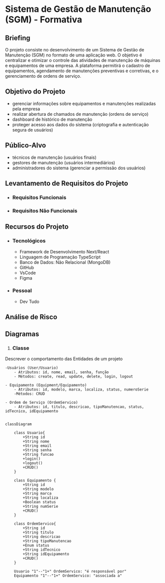 # Sistema de Gestão de Manutenção (SGM) - Formativa

## Briefing
O projeto consiste no desenvolvimento de um Sistema de Gestão de Manutenção (SGM) no formato de uma aplicação web. O objetivo é centralizar e otimizar o controle das atividades de manutenção de máquinas e equipamentos de uma empresa. A plataforma permitirá o cadastro de equipamentos, agendamento de manutenções preventivas e corretivas, e o gerenciamento de ordens de serviço.

## Objetivo do Projeto
- gerenciar informações sobre equipamentos e manutenções realizadas pela empresa
- realizar abertura de chamados de manutenção (ordens de serviço)
- dashboard de histórico de manutenção
- proteger acesso aos dados do sistema (criptografia e autenticação segura de usuários)

## Público-Alvo
- técnicos de manutenção (usuários finais)
- gestores de manutenção (usuários intermediários)
- administradores do sistema (gerenciar a permissão dos usuários)

## Levantamento de Requisitos do Projeto
- ### Requisitos Funcionais

- ### Requisitos Não Funcionais

## Recursos do Projeto
- ### Tecnológicos
    - Framework de Desenvolvimento Next/React
    - Linguagem de Programação TypeScript
    - Banco de Dados: Não Relacional (MongoDB)
    - GitHub
    - VsCode
    - Figma
- ### Pessoal
    - Dev Tudo

## Análise de Risco

## Diagramas

1. ### Classe
Descrever o comportamento das Entidades de um projeto

    -Usuários (User/Usuario)
        - Atributos: id, nome, email, senha, função
        - Métodos: create, read, update, delete, login, logout

    - Equipamento (Equipment/Equipamento)
        - Atributos: id, modelo, marca, localiza, status, numeroSerie
        -Métodos: CRUD

    - Ordem de Serviço (OrdemServico)
        - Atributos: id, titulo, descricao, tipoManutencao, status, idTecnico, idEquipamento 

```mermaid

classDiagram

    class Usuario{
        +String id
        +String nome
        +String email
        +String senha
        +String funcao
        +login()
        +logout()
        +CRUD()
    }

    class Equipamento {
        +String id
        +String modelo
        +String marca
        +String localiza
        +Boolean status
        +String numSerie
        +CRUD()
    }

    class OrdemServico{
        +String id
        +String titulo
        +String descricao
        +String tipoManutencao
        +Enum status
        +String idTecnico
        +String idEquipamento
        +CRUD()
    }

    Usuario "1"--"1+" OrdemServico: "é responsável por"
    Equipamento "1"--"1+" OrdemServico: "associada a"
```